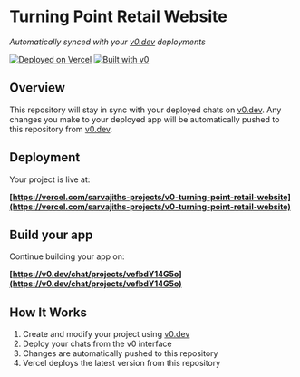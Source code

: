 # Turning Point Retail Website

*Automatically synced with your [v0.dev](https://v0.dev) deployments*

[![Deployed on Vercel](https://img.shields.io/badge/Deployed%20on-Vercel-black?style=for-the-badge&logo=vercel)](https://vercel.com/sarvajiths-projects/v0-turning-point-retail-website)
[![Built with v0](https://img.shields.io/badge/Built%20with-v0.dev-black?style=for-the-badge)](https://v0.dev/chat/projects/vefbdY14G5o)

## Overview

This repository will stay in sync with your deployed chats on [v0.dev](https://v0.dev).
Any changes you make to your deployed app will be automatically pushed to this repository from [v0.dev](https://v0.dev).

## Deployment

Your project is live at:

**[https://vercel.com/sarvajiths-projects/v0-turning-point-retail-website](https://vercel.com/sarvajiths-projects/v0-turning-point-retail-website)**

## Build your app

Continue building your app on:

**[https://v0.dev/chat/projects/vefbdY14G5o](https://v0.dev/chat/projects/vefbdY14G5o)**

## How It Works

1. Create and modify your project using [v0.dev](https://v0.dev)
2. Deploy your chats from the v0 interface
3. Changes are automatically pushed to this repository
4. Vercel deploys the latest version from this repository
